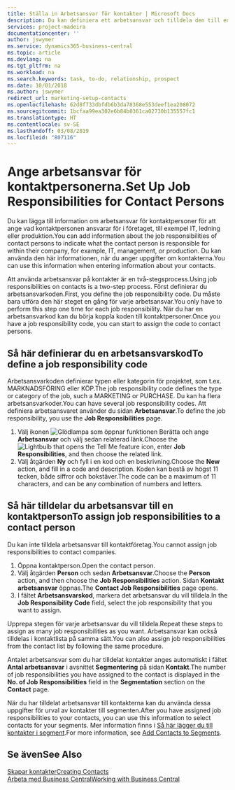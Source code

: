 ```yaml
---
title: Ställa in Arbetsansvar för kontakter | Microsoft Docs
description: Du kan definiera ett arbetsansvar och tilldela den till en kontakt för att ange vilka aktiviteter som kontakten ansvarar för i företaget, till exempel IT- eller produktionsorder.
services: project-madeira
documentationcenter: ''
author: jswymer
ms.service: dynamics365-business-central
ms.topic: article
ms.devlang: na
ms.tgt_pltfrm: na
ms.workload: na
ms.search.keywords: task, to-do, relationship, prospect
ms.date: 10/01/2018
ms.author: jswymer
redirect_url: marketing-setup-contacts
ms.openlocfilehash: 62d8f733dbfdb6b3da78368e553deef1ea208072
ms.sourcegitcommit: 1bcfaa99ea302e6b84b8361ca02730b135557fc1
ms.translationtype: HT
ms.contentlocale: sv-SE
ms.lasthandoff: 03/08/2019
ms.locfileid: "807116"
---
```

# <a name="set-up-job-responsibilities-for-contact-persons"></a><span data-ttu-id="ad8f7-103">Ange arbetsansvar för kontaktpersonerna.</span><span class="sxs-lookup"><span data-stu-id="ad8f7-103">Set Up Job Responsibilities for Contact Persons</span></span>
<span data-ttu-id="ad8f7-104">Du kan lägga till information om arbetsansvar för kontaktpersoner för att ange vad kontaktpersonen ansvarar för i företaget, till exempel IT, ledning eller produktion.</span><span class="sxs-lookup"><span data-stu-id="ad8f7-104">You can add information about the job responsibilities of contact persons to indicate what the contact person is responsible for within their company, for example, IT, management, or production.</span></span> <span data-ttu-id="ad8f7-105">Du kan använda den här informationen, när du anger uppgifter om kontakterna.</span><span class="sxs-lookup"><span data-stu-id="ad8f7-105">You can use this information when entering information about your contacts.</span></span>

<span data-ttu-id="ad8f7-106">Att använda arbetsansvar på kontakter är en två-stegsprocess.</span><span class="sxs-lookup"><span data-stu-id="ad8f7-106">Using job responsibilities on contacts is a two-step process.</span></span> <span data-ttu-id="ad8f7-107">Först definierar du arbetsansvarkoden.</span><span class="sxs-lookup"><span data-stu-id="ad8f7-107">First, you define the job responsibility code.</span></span> <span data-ttu-id="ad8f7-108">Du måste bara utföra den här steget en gång för varje arbetsansvar.</span><span class="sxs-lookup"><span data-stu-id="ad8f7-108">You only have to perform this step one time for each job responsibility.</span></span> <span data-ttu-id="ad8f7-109">När du har en arbetsansvarkod kan du börja koppla koden till kontaktpersoner.</span><span class="sxs-lookup"><span data-stu-id="ad8f7-109">Once you have a job responsibility code, you can start to assign the code to contact persons.</span></span>

## <a name="to-define-a-job-responsibility-code"></a><span data-ttu-id="ad8f7-110">Så här definierar du en arbetsansvarskod</span><span class="sxs-lookup"><span data-stu-id="ad8f7-110">To define a job responsibility code</span></span>
<span data-ttu-id="ad8f7-111">Arbetsansvarkoden definierar typen eller kategorin för projektet, som t.ex. MARKNADSFÖRING eller KÖP.</span><span class="sxs-lookup"><span data-stu-id="ad8f7-111">The job responsibility code defines the type or category of the job, such a MARKETING or PURCHASE.</span></span> <span data-ttu-id="ad8f7-112">Du kan ha flera arbetsansvarkoder.</span><span class="sxs-lookup"><span data-stu-id="ad8f7-112">You can have several job responsibility codes.</span></span> <span data-ttu-id="ad8f7-113">Att definiera arbetsansvaret använder du sidan **Arbetsansvar**.</span><span class="sxs-lookup"><span data-stu-id="ad8f7-113">To define the job responsibility, you use the **Job Responsibilities** page.</span></span>

1. <span data-ttu-id="ad8f7-114">Välj ikonen ![Glödlampa som öppnar funktionen Berätta](media/ui-search/search_small.png "Berätta vad du vill göra") och ange **Arbetsansvar** och välj sedan relaterad länk.</span><span class="sxs-lookup"><span data-stu-id="ad8f7-114">Choose the ![Lightbulb that opens the Tell Me feature](media/ui-search/search_small.png "Tell me what you want to do") icon, enter **Job Responsibilities**, and then choose the related link.</span></span>
2. <span data-ttu-id="ad8f7-115">Välj åtgärden **Ny** och fyll i en kod och en beskrivning.</span><span class="sxs-lookup"><span data-stu-id="ad8f7-115">Choose the **New** action, and fill in a code and description.</span></span> <span data-ttu-id="ad8f7-116">Koden kan bestå av högst 11 tecken, både siffror och bokstäver.</span><span class="sxs-lookup"><span data-stu-id="ad8f7-116">The code can be a maximum of 11 characters, and can be any combination of numbers and letters.</span></span>

## <a name="to-assign-job-responsibilities-to-a-contact-person"></a><span data-ttu-id="ad8f7-117">Så här tilldelar du arbetsansvar till en kontaktperson</span><span class="sxs-lookup"><span data-stu-id="ad8f7-117">To assign job responsibilities to a contact person</span></span>
<span data-ttu-id="ad8f7-118">Du kan inte tilldela arbetsansvar till kontaktföretag.</span><span class="sxs-lookup"><span data-stu-id="ad8f7-118">You cannot assign job responsibilities to contact companies.</span></span>

1. <span data-ttu-id="ad8f7-119">Öppna kontaktperson.</span><span class="sxs-lookup"><span data-stu-id="ad8f7-119">Open the contact person.</span></span>
2. <span data-ttu-id="ad8f7-120">Välj åtgärden **Person** och sedan **Arbetsansvar**.</span><span class="sxs-lookup"><span data-stu-id="ad8f7-120">Choose the **Person** action, and then choose the **Job Responsibilities** action.</span></span> <span data-ttu-id="ad8f7-121">Sidan **Kontakt arbetsansvar** öppnas.</span><span class="sxs-lookup"><span data-stu-id="ad8f7-121">The **Contact Job Responsibilities** page opens.</span></span>
3. <span data-ttu-id="ad8f7-122">I fältet **Arbetsansvarskod**, markera det arbetsansvar du vill tilldela.</span><span class="sxs-lookup"><span data-stu-id="ad8f7-122">In the **Job Responsibility Code** field, select the job responsibility that you want to assign.</span></span>

<span data-ttu-id="ad8f7-123">Upprepa stegen för varje arbetsansvar du vill tilldela.</span><span class="sxs-lookup"><span data-stu-id="ad8f7-123">Repeat these steps to assign as many job responsibilities as you want.</span></span> <span data-ttu-id="ad8f7-124">Arbetsansvar kan också tilldelas i kontaktlista på samma sätt.</span><span class="sxs-lookup"><span data-stu-id="ad8f7-124">You can also assign job responsibilities from the contact list by following the same procedure.</span></span>

<span data-ttu-id="ad8f7-125">Antalet arbetsansvar som du har tilldelat kontakter anges automatiskt i fältet **Antal arbetsansvar** i avsnittet **Segmentering** på sidan **Kontakt**.</span><span class="sxs-lookup"><span data-stu-id="ad8f7-125">The number of job responsibilities you have assigned to the contact is displayed in the **No. of Job Responsibilities** field in the **Segmentation** section on the **Contact** page.</span></span>

<span data-ttu-id="ad8f7-126">När du har tilldelat arbetsansvar till kontakterna kan du använda dessa uppgifter för urval av kontakter till segmenten.</span><span class="sxs-lookup"><span data-stu-id="ad8f7-126">After you have assigned job responsibilities to your contacts, you can use this information to select contacts for your segments.</span></span> <span data-ttu-id="ad8f7-127">Mer information finns i [Så här lägger du till kontakter i segment](marketing-add-contact-segment.md).</span><span class="sxs-lookup"><span data-stu-id="ad8f7-127">For more information, see [Add Contacts to Segments](marketing-add-contact-segment.md).</span></span>

## <a name="see-also"></a><span data-ttu-id="ad8f7-128">Se även</span><span class="sxs-lookup"><span data-stu-id="ad8f7-128">See Also</span></span>
[<span data-ttu-id="ad8f7-129">Skapar kontakter</span><span class="sxs-lookup"><span data-stu-id="ad8f7-129">Creating Contacts</span></span>](marketing-create-contact-companies.md)  
[<span data-ttu-id="ad8f7-130">Arbeta med Business Central</span><span class="sxs-lookup"><span data-stu-id="ad8f7-130">Working with Business Central</span></span>](ui-work-product.md)
